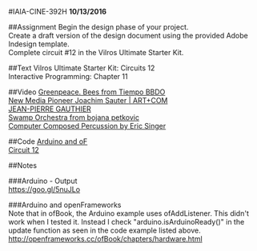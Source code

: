 #IAIA-CINE-392H
**10/13/2016**

##Assignment
Begin the design phase of your project.  
Create a draft version of the design document using the provided Adobe Indesign template.  
Complete circuit #12 in the Vilros Ultimate Starter Kit.  

##Text
Vilros Ultimate Starter Kit: Circuits 12  
Interactive Programming: Chapter 11  

##Video
[Greenpeace. Bees from Tiempo BBDO](https://vimeo.com/154169546)  
[New Media Pioneer Joachim Sauter | ART+COM](https://www.youtube.com/watch?v=A-LjNDcqJM0)  
[JEAN-PIERRE GAUTHIER](http://www.jackshainman.com/artists/artists-2/jean-pierre-gauthier#video)  
[Swamp Orchestra from bojana petkovic](https://vimeo.com/173816252)  
[Computer Composed Percussion by Eric Singer](https://www.youtube.com/watch?v=YBXISNyznCk)  

##Code
[Arduino and oF](../demo/Arduino)  
[Circuit 12](../arduino-kit/Circuit_12/Circuit_12.ino)  

##Notes  

###Arduino - Output  
https://goo.gl/5nuJLo  

###Arduino and openFrameworks  
Note that in ofBook, the Arduino example uses ofAddListener. This didn't work when I tested it. Instead I check "arduino.isArduinoReady()" in the update function as seen in the code example listed above. 
http://openframeworks.cc/ofBook/chapters/hardware.html
